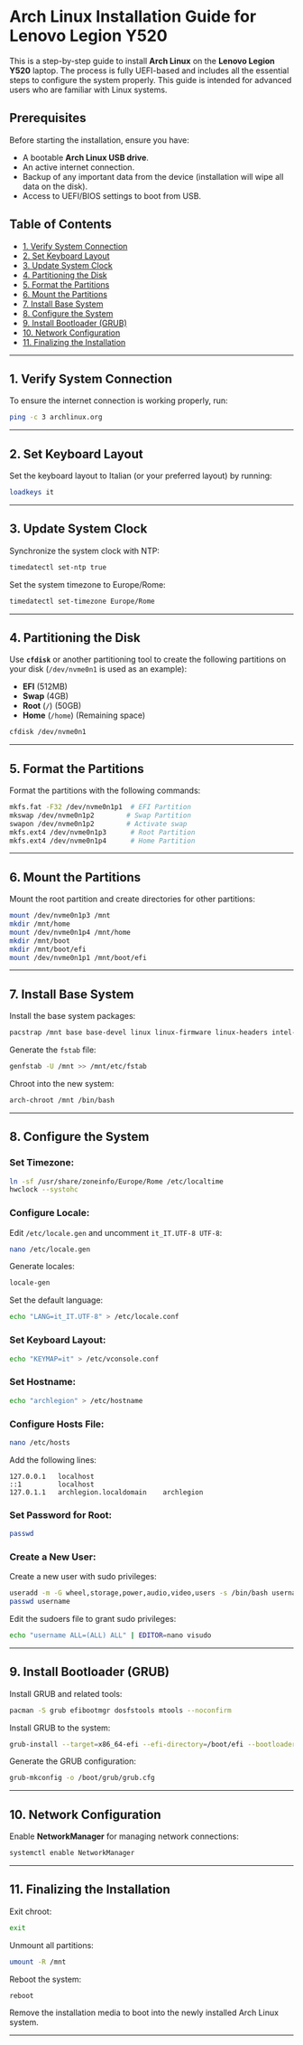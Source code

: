 # Arch Linux Installation Guide for Lenovo Legion Y520

This is a step-by-step guide to install **Arch Linux** on the **Lenovo Legion Y520** laptop. The process is fully UEFI-based and includes all the essential steps to configure the system properly. This guide is intended for advanced users who are familiar with Linux systems.

## Prerequisites

Before starting the installation, ensure you have:

- A bootable **Arch Linux USB drive**.
- An active internet connection.
- Backup of any important data from the device (installation will wipe all data on the disk).
- Access to UEFI/BIOS settings to boot from USB.

## Table of Contents

- [1. Verify System Connection](#1-verify-system-connection)
- [2. Set Keyboard Layout](#2-set-keyboard-layout)
- [3. Update System Clock](#3-update-system-clock)
- [4. Partitioning the Disk](#4-partitioning-the-disk)
- [5. Format the Partitions](#5-format-the-partitions)
- [6. Mount the Partitions](#6-mount-the-partitions)
- [7. Install Base System](#7-install-base-system)
- [8. Configure the System](#8-configure-the-system)
- [9. Install Bootloader (GRUB)](#9-install-bootloader-grub)
- [10. Network Configuration](#10-network-configuration)
- [11. Finalizing the Installation](#11-finalizing-the-installation)

---

## 1. Verify System Connection

To ensure the internet connection is working properly, run:

```bash
ping -c 3 archlinux.org
```

---

## 2. Set Keyboard Layout

Set the keyboard layout to Italian (or your preferred layout) by running:

```bash
loadkeys it
```

---

## 3. Update System Clock

Synchronize the system clock with NTP:

```bash
timedatectl set-ntp true
```

Set the system timezone to Europe/Rome:

```bash
timedatectl set-timezone Europe/Rome
```

---

## 4. Partitioning the Disk

Use **`cfdisk`** or another partitioning tool to create the following partitions on your disk (`/dev/nvme0n1` is used as an example):

- **EFI** (512MB)
- **Swap** (4GB)
- **Root** (`/`) (50GB)
- **Home** (`/home`) (Remaining space)

```bash
cfdisk /dev/nvme0n1
```

---

## 5. Format the Partitions

Format the partitions with the following commands:

```bash
mkfs.fat -F32 /dev/nvme0n1p1  # EFI Partition
mkswap /dev/nvme0n1p2        # Swap Partition
swapon /dev/nvme0n1p2        # Activate swap
mkfs.ext4 /dev/nvme0n1p3      # Root Partition
mkfs.ext4 /dev/nvme0n1p4      # Home Partition
```

---

## 6. Mount the Partitions

Mount the root partition and create directories for other partitions:

```bash
mount /dev/nvme0n1p3 /mnt
mkdir /mnt/home
mount /dev/nvme0n1p4 /mnt/home
mkdir /mnt/boot
mkdir /mnt/boot/efi
mount /dev/nvme0n1p1 /mnt/boot/efi
```

---

## 7. Install Base System

Install the base system packages:

```bash
pacstrap /mnt base base-devel linux linux-firmware linux-headers intel-ucode nano git networkmanager
```

Generate the `fstab` file:

```bash
genfstab -U /mnt >> /mnt/etc/fstab
```

Chroot into the new system:

```bash
arch-chroot /mnt /bin/bash
```

---

## 8. Configure the System

### Set Timezone:

```bash
ln -sf /usr/share/zoneinfo/Europe/Rome /etc/localtime
hwclock --systohc
```

### Configure Locale:

Edit `/etc/locale.gen` and uncomment `it_IT.UTF-8 UTF-8`:

```bash
nano /etc/locale.gen
```

Generate locales:

```bash
locale-gen
```

Set the default language:

```bash
echo "LANG=it_IT.UTF-8" > /etc/locale.conf
```

### Set Keyboard Layout:

```bash
echo "KEYMAP=it" > /etc/vconsole.conf
```

### Set Hostname:

```bash
echo "archlegion" > /etc/hostname
```

### Configure Hosts File:

```bash
nano /etc/hosts
```

Add the following lines:

```
127.0.0.1   localhost
::1         localhost
127.0.1.1   archlegion.localdomain    archlegion
```

### Set Password for Root:

```bash
passwd
```

### Create a New User:

Create a new user with sudo privileges:

```bash
useradd -m -G wheel,storage,power,audio,video,users -s /bin/bash username
passwd username
```

Edit the sudoers file to grant sudo privileges:

```bash
echo "username ALL=(ALL) ALL" | EDITOR=nano visudo
```

---

## 9. Install Bootloader (GRUB)

Install GRUB and related tools:

```bash
pacman -S grub efibootmgr dosfstools mtools --noconfirm
```

Install GRUB to the system:

```bash
grub-install --target=x86_64-efi --efi-directory=/boot/efi --bootloader-id=GRUB
```

Generate the GRUB configuration:

```bash
grub-mkconfig -o /boot/grub/grub.cfg
```

---

## 10. Network Configuration

Enable **NetworkManager** for managing network connections:

```bash
systemctl enable NetworkManager
```

---

## 11. Finalizing the Installation

Exit chroot:

```bash
exit
```

Unmount all partitions:

```bash
umount -R /mnt
```

Reboot the system:

```bash
reboot
```

Remove the installation media to boot into the newly installed Arch Linux system.

---

